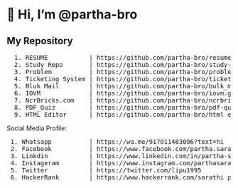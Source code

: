 # 👋 Hi, I’m @partha-bro

## My Repository

<pre>
  1. RESUME           | https://github.com/partha-bro/resume.git
  2. Study Repo       | https://github.com/partha-bro/study-repo.git
  3. Problem          | https://github.com/partha-bro/problem.git
  4. Ticketing System | https://github.com/partha-bro/ticketing_system.git
  5. Bluk Mail        | https://github.com/partha-bro/bulk_mail.git
  6. IOVM             | https://github.com/partha-bro/iovm.git
  7. NcrBricks.com    | https://github.com/partha-bro/ncrbricks.com.git
  8. PDF_Quiz         | https://github.com/partha-bro/pdf-quiz.git
  9. HTML_Editor      | https://github.com/partha-bro/html_editor.git
</pre>

Social Media Profile:

<pre>
 1. Whatsapp          | https://wa.me/917011483096?text=hi 
 2. Facebook          | https://www.facebook.com/partha.sarathiparida.31 
 3. Linkdin           | https://www.linkedin.com/in/partha-sarathi-parida-968676a3 
 4. Instageram        | https://www.instagram.com/parthasarathiparida/ 
 5. Twitter           | https://twitter.com/lipu1995 
 6. HackerRank        | https://www.hackerrank.com/sarathi_partha95
</pre>
